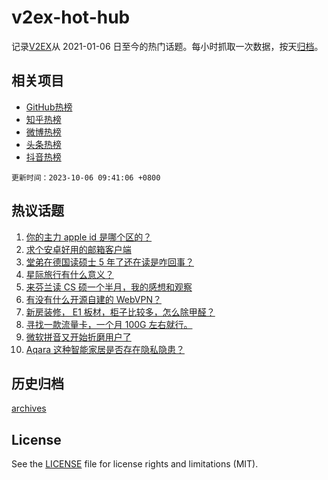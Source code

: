# v2ex-hot-hub

 记录[V2EX](https://www.v2ex.com/)从 2021-01-06 日至今的热门话题。每小时抓取一次数据，按天[归档](archives)。
 
 ## 相关项目

- [GitHub热榜](https://github.com/snaildev/github-hot-hub)
- [知乎热榜](https://github.com/snaildev/zhihu-hot-hub)
- [微博热榜](https://github.com/snaildev/weibo-hot-hub)
- [头条热榜](https://github.com/snaildev/toutiao-hot-hub)
- [抖音热榜](https://github.com/snaildev/douyin-hot-hub)


 `更新时间：2023-10-06 09:41:06 +0800`

## 热议话题

1. [你的主力 apple id 是哪个区的？](https://www.v2ex.com/t/979034)
1. [求个安卓好用的邮箱客户端](https://www.v2ex.com/t/978976)
1. [堂弟在德国读硕士 5 年了还在读是咋回事？](https://www.v2ex.com/t/978984)
1. [星际旅行有什么意义？](https://www.v2ex.com/t/979012)
1. [来芬兰读 CS 硕一个半月，我的感想和观察](https://www.v2ex.com/t/979019)
1. [有没有什么开源自建的 WebVPN？](https://www.v2ex.com/t/979011)
1. [新房装修， E1 板材，柜子比较多，怎么除甲醛？](https://www.v2ex.com/t/978980)
1. [寻找一款流量卡，一个月 100G 左右就行。](https://www.v2ex.com/t/978997)
1. [微软拼音又开始折磨用户了](https://www.v2ex.com/t/979025)
1. [Aqara 这种智能家居是否存在隐私隐患？](https://www.v2ex.com/t/979003)

## 历史归档

[archives](archives)

## License

See the [LICENSE](LICENSE) file for license rights and limitations (MIT).
